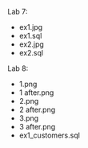 
Lab 7:

- ex1.jpg
- ex1.sql
- ex2.jpg
- ex2.sql

Lab 8:

- 1.png
- 1 after.png
- 2.png
- 2 after.png
- 3.png
- 3 after.png
- ex1_customers.sql

